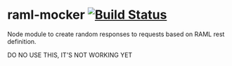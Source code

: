 raml-mocker [![Build Status](https://travis-ci.org/RePoChO/raml-mocker.svg?branch=master)](https://travis-ci.org/RePoChO/raml-mocker)
===========

Node module to create random responses to requests based on RAML rest definition.


DO NO USE THIS, IT'S NOT WORKING YET
